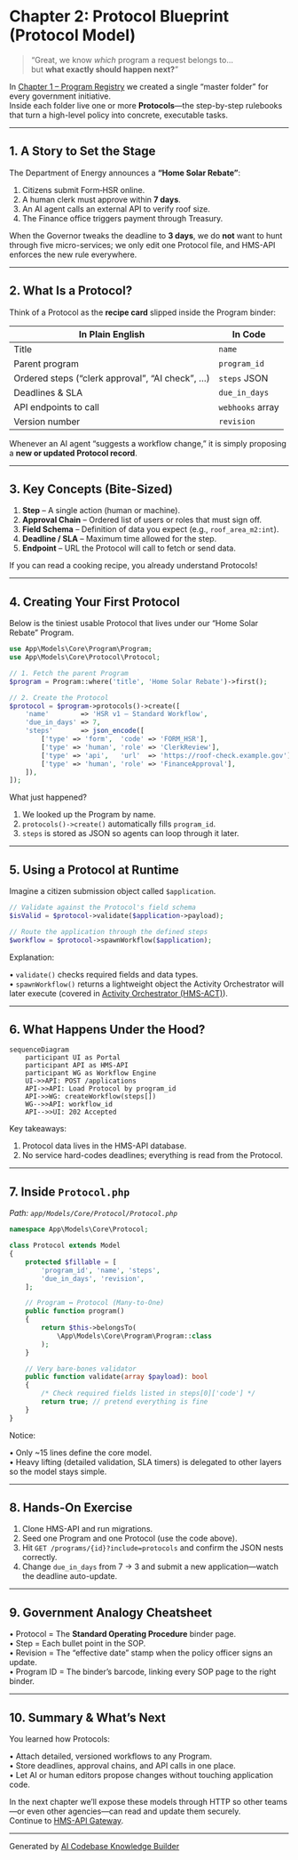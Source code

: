 # Chapter 2: Protocol Blueprint (Protocol Model)


> “Great, we know *which* program a request belongs to…  
> but **what exactly should happen next?**”

In [Chapter&nbsp;1 – Program Registry](01_program_registry__program_model__.md) we created a single “master folder” for every government initiative.  
Inside each folder live one or more **Protocols**—the step-by-step rulebooks that turn a high-level policy into concrete, executable tasks.

---

## 1. A Story to Set the Stage

The Department of Energy announces a **“Home Solar Rebate”**:

1. Citizens submit Form‐HSR online.  
2. A human clerk must approve within **7 days**.  
3. An AI agent calls an external API to verify roof size.  
4. The Finance office triggers payment through Treasury.

When the Governor tweaks the deadline to **3 days**, we do **not** want to hunt through five micro-services; we only edit one Protocol file, and HMS-API enforces the new rule everywhere.

---

## 2. What Is a Protocol?

Think of a Protocol as the **recipe card** slipped inside the Program binder:

| In Plain English | In Code |
|------------------|---------|
| Title | `name` |
| Parent program | `program_id` |
| Ordered steps (“clerk approval”, “AI check”, …) | `steps` JSON |
| Deadlines & SLA | `due_in_days` |
| API endpoints to call | `webhooks` array |
| Version number | `revision` |

Whenever an AI agent “suggests a workflow change,” it is simply proposing a **new or updated Protocol record**.

---

## 3. Key Concepts (Bite-Sized)

1. **Step** – A single action (human or machine).  
2. **Approval Chain** – Ordered list of users or roles that must sign off.  
3. **Field Schema** – Definition of data you expect (e.g., `roof_area_m2:int`).  
4. **Deadline / SLA** – Maximum time allowed for the step.  
5. **Endpoint** – URL the Protocol will call to fetch or send data.

If you can read a cooking recipe, you already understand Protocols!

---

## 4. Creating Your First Protocol

Below is the tiniest usable Protocol that lives under our “Home Solar Rebate” Program.

```php
use App\Models\Core\Program\Program;
use App\Models\Core\Protocol\Protocol;

// 1. Fetch the parent Program
$program = Program::where('title', 'Home Solar Rebate')->first();

// 2. Create the Protocol
$protocol = $program->protocols()->create([
    'name'        => 'HSR v1 – Standard Workflow',
    'due_in_days' => 7,
    'steps'       => json_encode([
        ['type' => 'form',  'code' => 'FORM_HSR'],
        ['type' => 'human', 'role' => 'ClerkReview'],
        ['type' => 'api',   'url'  => 'https://roof-check.example.gov'],
        ['type' => 'human', 'role' => 'FinanceApproval'],
    ]),
]);
```

What just happened?

1. We looked up the Program by name.  
2. `protocols()->create()` automatically fills `program_id`.  
3. `steps` is stored as JSON so agents can loop through it later.

---

## 5. Using a Protocol at Runtime

Imagine a citizen submission object called `$application`.

```php
// Validate against the Protocol's field schema
$isValid = $protocol->validate($application->payload);

// Route the application through the defined steps
$workflow = $protocol->spawnWorkflow($application);
```

Explanation:

• `validate()` checks required fields and data types.  
• `spawnWorkflow()` returns a lightweight object the Activity Orchestrator will later execute (covered in [Activity Orchestrator (HMS-ACT)](08_activity_orchestrator__hms_act__.md)).

---

## 6. What Happens Under the Hood?

```mermaid
sequenceDiagram
    participant UI as Portal
    participant API as HMS-API
    participant WG as Workflow Engine
    UI->>API: POST /applications
    API->>API: Load Protocol by program_id
    API->>WG: createWorkflow(steps[])
    WG-->>API: workflow_id
    API-->>UI: 202 Accepted
```

Key takeaways:

1. Protocol data lives in the HMS-API database.  
2. No service hard-codes deadlines; everything is read from the Protocol.

---

## 7. Inside `Protocol.php`

_Path: `app/Models/Core/Protocol/Protocol.php`_

```php
namespace App\Models\Core\Protocol;

class Protocol extends Model
{
    protected $fillable = [
        'program_id', 'name', 'steps',
        'due_in_days', 'revision',
    ];

    // Program ↔ Protocol (Many-to-One)
    public function program()
    {
        return $this->belongsTo(
            \App\Models\Core\Program\Program::class
        );
    }

    // Very bare-bones validator
    public function validate(array $payload): bool
    {
        /* Check required fields listed in steps[0]['code'] */
        return true; // pretend everything is fine
    }
}
```

Notice:

• Only ~15 lines define the core model.  
• Heavy lifting (detailed validation, SLA timers) is delegated to other layers so the model stays simple.

---

## 8. Hands-On Exercise

1. Clone HMS-API and run migrations.  
2. Seed one Program and one Protocol (use the code above).  
3. Hit `GET /programs/{id}?include=protocols` and confirm the JSON nests correctly.  
4. Change `due_in_days` from 7 → 3 and submit a new application—watch the deadline auto-update.

---

## 9. Government Analogy Cheatsheet

• Protocol = The **Standard Operating Procedure** binder page.  
• Step = Each bullet point in the SOP.  
• Revision = The “effective date” stamp when the policy officer signs an update.  
• Program ID = The binder’s barcode, linking every SOP page to the right binder.

---

## 10. Summary & What’s Next

You learned how Protocols:

• Attach detailed, versioned workflows to any Program.  
• Store deadlines, approval chains, and API calls in one place.  
• Let AI or human editors propose changes without touching application code.

In the next chapter we’ll expose these models through HTTP so other teams—or even other agencies—can read and update them securely.  
Continue to [HMS-API Gateway](03_hms_api_gateway_.md).

---

Generated by [AI Codebase Knowledge Builder](https://github.com/The-Pocket/Tutorial-Codebase-Knowledge)